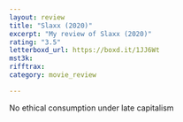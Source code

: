 ```yaml
---
layout: review
title: "Slaxx (2020)"
excerpt: "My review of Slaxx (2020)"
rating: "3.5"
letterboxd_url: https://boxd.it/1JJ6Wt
mst3k: 
rifftrax: 
category: movie_review

---
```


No ethical consumption under late capitalism